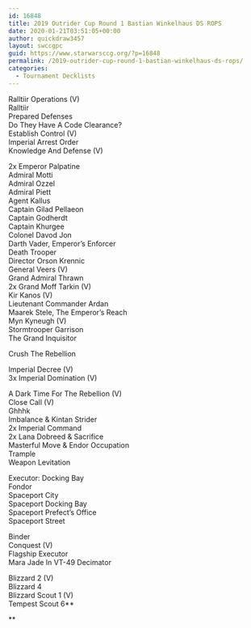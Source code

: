 ```yaml
---
id: 16848
title: 2019 Outrider Cup Round 1 Bastian Winkelhaus DS ROPS
date: 2020-01-21T03:51:05+00:00
author: quickdraw3457
layout: swccgpc
guid: https://www.starwarsccg.org/?p=16848
permalink: /2019-outrider-cup-round-1-bastian-winkelhaus-ds-rops/
categories:
  - Tournament Decklists
---
```

Ralltiir Operations (V)  
Ralltiir  
Prepared Defenses  
Do They Have A Code Clearance?  
Establish Control (V)  
Imperial Arrest Order  
Knowledge And Defense (V)  
  
2x Emperor Palpatine  
Admiral Motti  
Admiral Ozzel  
Admiral Piett  
Agent Kallus  
Captain Gilad Pellaeon  
Captain Godherdt  
Captain Khurgee  
Colonel Davod Jon  
Darth Vader, Emperor&#8217;s Enforcer  
Death Trooper  
Director Orson Krennic  
General Veers (V)  
Grand Admiral Thrawn  
2x Grand Moff Tarkin (V)  
Kir Kanos (V)  
Lieutenant Commander Ardan  
Maarek Stele, The Emperor&#8217;s Reach  
Myn Kyneugh (V)  
Stormtrooper Garrison  
The Grand Inquisitor  
  
Crush The Rebellion  
  
Imperial Decree (V)  
3x Imperial Domination (V)  
  
A Dark Time For The Rebellion (V)  
Close Call (V)  
Ghhhk  
Imbalance & Kintan Strider  
2x Imperial Command  
2x Lana Dobreed & Sacrifice  
Masterful Move & Endor Occupation  
Trample  
Weapon Levitation  
  
Executor: Docking Bay  
Fondor  
Spaceport City  
Spaceport Docking Bay  
Spaceport Prefect&#8217;s Office  
Spaceport Street  
  
Binder  
Conquest (V)  
Flagship Executor  
Mara Jade In VT-49 Decimator  
  
Blizzard 2 (V)  
Blizzard 4  
Blizzard Scout 1 (V)  
Tempest Scout 6**  
  
**